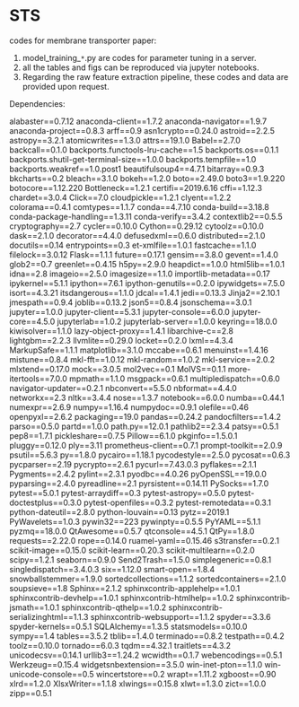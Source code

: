 # STS
codes for membrane transporter paper:
1. model_training_`*`.py are codes for parameter tuning in a server.
2. all the tables and figs can be reproduced via jupyter notebooks.
3. Regarding the raw feature extraction pipeline, these codes and data are provided upon request.


Dependencies:

alabaster==0.7.12
anaconda-client==1.7.2
anaconda-navigator==1.9.7
anaconda-project==0.8.3
arff==0.9
asn1crypto==0.24.0
astroid==2.2.5
astropy==3.2.1
atomicwrites==1.3.0
attrs==19.1.0
Babel==2.7.0
backcall==0.1.0
backports.functools-lru-cache==1.5
backports.os==0.1.1
backports.shutil-get-terminal-size==1.0.0
backports.tempfile==1.0
backports.weakref==1.0.post1
beautifulsoup4==4.7.1
bitarray==0.9.3
bkcharts==0.2
bleach==3.1.0
bokeh==1.2.0
boto==2.49.0
boto3==1.9.220
botocore==1.12.220
Bottleneck==1.2.1
certifi==2019.6.16
cffi==1.12.3
chardet==3.0.4
Click==7.0
cloudpickle==1.2.1
clyent==1.2.2
colorama==0.4.1
comtypes==1.1.7
conda==4.7.10
conda-build==3.18.8
conda-package-handling==1.3.11
conda-verify==3.4.2
contextlib2==0.5.5
cryptography==2.7
cycler==0.10.0
Cython==0.29.12
cytoolz==0.10.0
dask==2.1.0
decorator==4.4.0
defusedxml==0.6.0
distributed==2.1.0
docutils==0.14
entrypoints==0.3
et-xmlfile==1.0.1
fastcache==1.1.0
filelock==3.0.12
Flask==1.1.1
future==0.17.1
gensim==3.8.0
gevent==1.4.0
glob2==0.7
greenlet==0.4.15
h5py==2.9.0
heapdict==1.0.0
html5lib==1.0.1
idna==2.8
imageio==2.5.0
imagesize==1.1.0
importlib-metadata==0.17
ipykernel==5.1.1
ipython==7.6.1
ipython-genutils==0.2.0
ipywidgets==7.5.0
isort==4.3.21
itsdangerous==1.1.0
jdcal==1.4.1
jedi==0.13.3
Jinja2==2.10.1
jmespath==0.9.4
joblib==0.13.2
json5==0.8.4
jsonschema==3.0.1
jupyter==1.0.0
jupyter-client==5.3.1
jupyter-console==6.0.0
jupyter-core==4.5.0
jupyterlab==1.0.2
jupyterlab-server==1.0.0
keyring==18.0.0
kiwisolver==1.1.0
lazy-object-proxy==1.4.1
libarchive-c==2.8
lightgbm==2.2.3
llvmlite==0.29.0
locket==0.2.0
lxml==4.3.4
MarkupSafe==1.1.1
matplotlib==3.1.0
mccabe==0.6.1
menuinst==1.4.16
mistune==0.8.4
mkl-fft==1.0.12
mkl-random==1.0.2
mkl-service==2.0.2
mlxtend==0.17.0
mock==3.0.5
mol2vec==0.1
MolVS==0.1.1
more-itertools==7.0.0
mpmath==1.1.0
msgpack==0.6.1
multipledispatch==0.6.0
navigator-updater==0.2.1
nbconvert==5.5.0
nbformat==4.4.0
networkx==2.3
nltk==3.4.4
nose==1.3.7
notebook==6.0.0
numba==0.44.1
numexpr==2.6.9
numpy==1.16.4
numpydoc==0.9.1
olefile==0.46
openpyxl==2.6.2
packaging==19.0
pandas==0.24.2
pandocfilters==1.4.2
parso==0.5.0
partd==1.0.0
path.py==12.0.1
pathlib2==2.3.4
patsy==0.5.1
pep8==1.7.1
pickleshare==0.7.5
Pillow==6.1.0
pkginfo==1.5.0.1
pluggy==0.12.0
ply==3.11
prometheus-client==0.7.1
prompt-toolkit==2.0.9
psutil==5.6.3
py==1.8.0
pycairo==1.18.1
pycodestyle==2.5.0
pycosat==0.6.3
pycparser==2.19
pycrypto==2.6.1
pycurl==7.43.0.3
pyflakes==2.1.1
Pygments==2.4.2
pylint==2.3.1
pyodbc==4.0.26
pyOpenSSL==19.0.0
pyparsing==2.4.0
pyreadline==2.1
pyrsistent==0.14.11
PySocks==1.7.0
pytest==5.0.1
pytest-arraydiff==0.3
pytest-astropy==0.5.0
pytest-doctestplus==0.3.0
pytest-openfiles==0.3.2
pytest-remotedata==0.3.1
python-dateutil==2.8.0
python-louvain==0.13
pytz==2019.1
PyWavelets==1.0.3
pywin32==223
pywinpty==0.5.5
PyYAML==5.1.1
pyzmq==18.0.0
QtAwesome==0.5.7
qtconsole==4.5.1
QtPy==1.8.0
requests==2.22.0
rope==0.14.0
ruamel-yaml==0.15.46
s3transfer==0.2.1
scikit-image==0.15.0
scikit-learn==0.20.3
scikit-multilearn==0.2.0
scipy==1.2.1
seaborn==0.9.0
Send2Trash==1.5.0
simplegeneric==0.8.1
singledispatch==3.4.0.3
six==1.12.0
smart-open==1.8.4
snowballstemmer==1.9.0
sortedcollections==1.1.2
sortedcontainers==2.1.0
soupsieve==1.8
Sphinx==2.1.2
sphinxcontrib-applehelp==1.0.1
sphinxcontrib-devhelp==1.0.1
sphinxcontrib-htmlhelp==1.0.2
sphinxcontrib-jsmath==1.0.1
sphinxcontrib-qthelp==1.0.2
sphinxcontrib-serializinghtml==1.1.3
sphinxcontrib-websupport==1.1.2
spyder==3.3.6
spyder-kernels==0.5.1
SQLAlchemy==1.3.5
statsmodels==0.10.0
sympy==1.4
tables==3.5.2
tblib==1.4.0
terminado==0.8.2
testpath==0.4.2
toolz==0.10.0
tornado==6.0.3
tqdm==4.32.1
traitlets==4.3.2
unicodecsv==0.14.1
urllib3==1.24.2
wcwidth==0.1.7
webencodings==0.5.1
Werkzeug==0.15.4
widgetsnbextension==3.5.0
win-inet-pton==1.1.0
win-unicode-console==0.5
wincertstore==0.2
wrapt==1.11.2
xgboost==0.90
xlrd==1.2.0
XlsxWriter==1.1.8
xlwings==0.15.8
xlwt==1.3.0
zict==1.0.0
zipp==0.5.1
